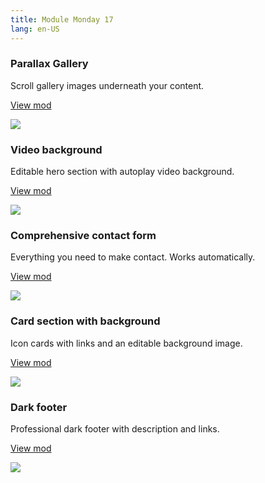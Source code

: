 ```yaml
---
title: Module Monday 17
lang: en-US
---
```


### Parallax Gallery
Scroll gallery images underneath your content.

<a class="btn btn-sm" href="https://anymod.com/mod/lmdnb?v=20">View mod</a>

<a href="https://anymod.com/mod/lmdnb?v=20">
  <img src="https://res.cloudinary.com/component/image/upload/v1539454968/parallax_50_xqwmeh.gif"/>
</a>

### Video background
Editable hero section with autoplay video background.

<a class="btn btn-sm" href="https://anymod.com/mod/lmdob?v=20">View mod</a>

<a href="https://anymod.com/mod/lmdob?v=20">
  <img src="https://res.cloudinary.com/component/image/upload/v1539387257/video_50_lk5urj.gif"/>
</a>

### Comprehensive contact form
Everything you need to make contact. Works automatically.

<a class="btn btn-sm" href="https://anymod.com/mod/dmrno?v=20">View mod</a>

<a href="https://anymod.com/mod/dmrno?v=20">
  <img src="https://res.cloudinary.com/component/image/upload/v1539393244/form_xvc7cu.png"/>
</a>

### Card section with background
Icon cards with links and an editable background image.

<a class="btn btn-sm" href="https://anymod.com/mod/bbmla?v=20">View mod</a>

<a href="https://anymod.com/mod/bbmla?v=20">
  <img src="https://res.cloudinary.com/component/image/upload/v1539387454/cards_voymc2.png"/>
</a>

### Dark footer
Professional dark footer with description and links.

<a class="btn btn-sm" href="https://anymod.com/mod/ooamd?v=20">View mod</a>

<a href="https://anymod.com/mod/ooamd?v=20">
  <img src="https://res.cloudinary.com/component/image/upload/v1539390131/footer_cnazyd.png"/>
</a>